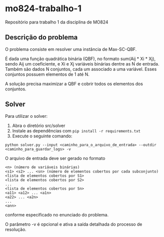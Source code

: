 # mo824-trabalho-1
Repositório para trabalho 1 da disciplina de MO824

## Descrição do problema
O problema consiste em resolver uma instância de Max-SC-QBF.

É dada uma função quadrática binária (QBF), no formato sum(Aij * Xi * Xj), sendo Aij um coeficiente, e Xi e Xj variáveis binárias dentre as N de entrada.
Também são dados N conjuntos, cada um associado a uma variável. Esses conjuntos possuem elementos de 1 até N.

A solução precisa maximizar a QBF e cobrir todos os elementos dos conjuntos.

## Solver
Para utilizar o solver:
1. Abra o diretório src/solver
2. Instale as dependências com `pip install -r requirements.txt`
3. Execute o seguinte comando:

```
python solver.py --input <caminho_para_o_arquivo_de_entrada> --outdir <caminho_para_guardar_logs> -v
```

O arquivo de entrada deve ser gerado no formato
```
<n> (número de variáveis binárias)
<s1> <s2> ... <sn> (número de elementos cobertos por cada subconjunto)
<lista de elementos cobertos por S1>
<lista de elementos cobertos por S2>
...
<lista de elementos cobertos por Sn>
<a11> <a12> ... <a1n>
<a22> ... <a2n>
...
<ann>
```
conforme especificado no enunciado do problema.


O parâmetro -v é opcional e ativa a saída detalhada do processo de resolução.

